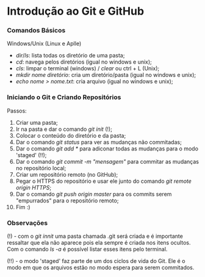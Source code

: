 # Introdução ao Git e GitHub

### Comandos Básicos
Windows/Unix (Linux e Aplle)
 - _dir_/_ls_: lista todas os diretório de uma pasta;
 - _cd_: navega pelos diretórios (igual no windows e unix);
 - _cls_: limpar o terminal (windows) / _clear_ ou ctrl + L (Unix);
 - _mkdir nome diretório_: cria um diretório/pasta (igual no windows e unix);
 - _echo nome > nome.txt_: cria arquivo (igual no windows e unix);

 ### Iniciando o Git e Criando Repositórios
 Passos:
  1. Criar uma pasta;
  2. Ir na pasta e dar o comando _git init_ (!);
  3. Colocar o conteúdo do diretório e da pasta;
  4. Dar o comando _git status_ para ver as mudanças não commitadas;
  5. Dar o comando _git add *_ para adiconar todas as mudanças para o modo 'staged' (!!);
  6. Dar o comando _git commit -m "mensagem"_ para commitar as mudanças no repositório local;
  7. Criar um repositório remoto (no GitHub);
  8. Pegar o HTTPS do repositório e usar ele junto do comando _git remote origin HTTPS_;
  9. Dar o comando _git push origin master_ para os commits serem "empurrados" para o repositório remoto;
  10. Fim :) 

  ### Observações
  (!) - com o _git innit_ uma pasta chamada .git será criada e é importante ressaltar que ela não aparece pois ela sempre é criada nos itens ocultos. Com o comando _ls -a_ é possível listar esses itens pelo terminal.

  (!!) - o modo 'staged' faz parte de um dos ciclos de vida do Git. Ele é o modo em que os arquivos estão no modo espera para serem commitados.
  
